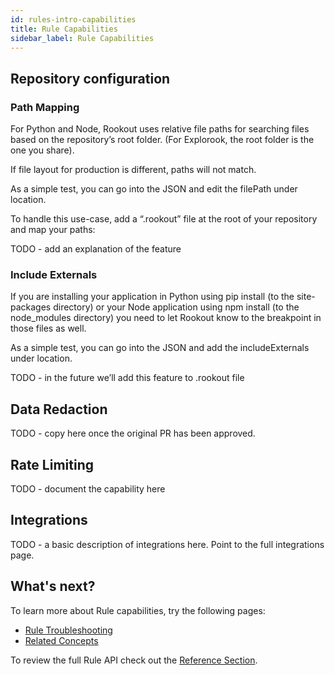 ```yaml
---
id: rules-intro-capabilities
title: Rule Capabilities
sidebar_label: Rule Capabilities
---
```


## Repository configuration

### Path Mapping

For Python and Node, Rookout uses relative file paths for searching files based on the repository’s root folder. (For Explorook, the root folder is the one you share).

If file layout for production is different, paths will not match.

As a simple test, you can go into the JSON and edit the filePath under location.

To handle this use-case, add a “.rookout” file at the root of your repository and map your paths:

TODO - add an explanation of the feature

### Include Externals

If you are installing your application in Python using pip install (to the site-packages directory) or your Node application using npm install (to the node_modules directory) you need to let Rookout know to the breakpoint in those files as well.

As a simple test, you can go into the JSON and add the includeExternals under location.

TODO - in the future we’ll add this feature to .rookout file

## Data Redaction

TODO - copy here once the original PR has been approved.

## Rate Limiting

TODO - document the capability here

## Integrations

TODO - a basic description of integrations here.
Point to the full integrations page.

## What's next?

To learn more about Rule capabilities, try the following pages:
- [Rule Troubleshooting](rules-intro-troubleshooting.md)
- [Related Concepts](rules-intro-related.md)

To review the full Rule API check out the [Reference Section](rules-index.md).